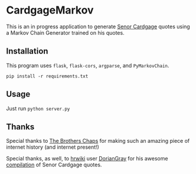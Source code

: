 # CardgageMarkov

This is an in progress application to generate [Senor Cardgage]()
quotes using a Markov Chain Generator trained on his quotes.

## Installation

This program uses `flask`, `flask-cors`, `argparse`, and `PyMarkovChain`.

`pip install -r requirements.txt`

## Usage

Just run `python server.py`

## Thanks

Special thanks to 
[The Brothers Chaps](http://www.hrwiki.org/wiki/The_Brothers_Chaps) 
for making such an amazing piece of internet history (and internet present!)

Special thanks, as well, to [hrwiki](http://hrwiki.org) user
[DorianGray](http://www.hrwiki.org/wiki/User:DorianGray) for his awesome
[compilation](http://www.hrwiki.org/wiki/User:DorianGray/Analysis_of_Senor_Cardgage%27s_Speech_Patterns)
of Senor Cardgage quotes.
